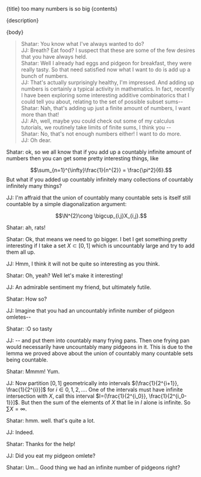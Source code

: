 {title}
too many numbers is so big
{contents}

{description}

{body}

<rat>

> Shatar: You know what I've always wanted to do?\
> JJ: Breath? Eat food? I suspect that these are some of the few
desires that you have always held.\
> Shatar: Well I already had eggs and pidgeon for breakfast, they were really
tasty. So that need satisfied now what I want to do is add up a
bunch of numbers.\
> JJ: That's actually surprisingly healthy, I'm impressed. And
adding up numbers is certainly a typical activity in
mathematics. In fact, recently I have been exploring some
interesting additive combinatorics that I could tell you about,
relating to the set of possible subset sums--\
> Shatar: Nah, that's adding up just a finite amount of numbers,
I want more than that!\
> JJ: Ah, well, maybe you could check out some of my calculus
tutorials, we routinely take limits of finite sums, I think you --\
> Shatar: No, that's not enough numbers either! I want to do
more.\
> JJ: Oh dear. 

<cat>

Shatar: ok, so we all know that if you add up a countably infinite amount of numbers then you can get some pretty interesting things, like 

$$\sum_{n=1}^{\infty}\frac{1}{n^{2}} = \frac{\pi^2}{6}.$$
But what if you added up countably infinitely many collections of
countably infinitely many things?

JJ: I'm affraid that the union of countably many countable sets
is itself still countable by a simple diagonalization argument:

$$\N^{2}\cong \bigcup_{i,j}X_{i,j}.$$

Shatar: ah, rats!

Shatar: Ok, that means we need to go bigger. I bet I get
something pretty interesting if I take a set $X\subset [0,1]$
which is uncountably large and try to add them all up. 

JJ: Hmm, I think it will not be quite so interesting as you
think.

Shatar: Oh, yeah? Well let's make it interesting!

JJ: An admirable sentiment my friend, but ultimately futile.

Shatar: How so?

JJ: Imagine that you had an uncountably infinite number of pidgeon omletes--

Shatar: :O so tasty

JJ: -- and put them into countably many frying pans. Then one
frying pan would necessarily have uncountably many pidgeons in
it. This is due to the lemma we proved above about the union of
countably many countable sets being countable.

Shatar: Mmmm! Yum.

JJ: Now partition $[0,1]$ geometrically into intervals  $(\frac{1}{2^{i+1}}, \frac{1}{2^{i}}]$ for $i\in 0,1,2,\ldots$. One of the intervals must have infinite intersection with $X$, call this interval $I=(\frac{1}{2^{i_0}}, \frac{1}{2^{i_0-1}}]$. But then the sum of the elements of $X$ that lie in $I$ alone is infinite. So $\sum X = \infty$.

Shatar: hmm. well. that's quite a lot.

JJ: Indeed.

Shatar: Thanks for the help!

JJ: Did you eat my pidgeon omlete?

Shatar: Um... Good thing we had an infinite number of pidgeons
right?

<blob>

